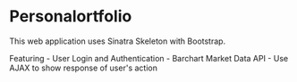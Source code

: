 # Personalortfolio

This web application uses Sinatra Skeleton with Bootstrap.

Featuring
	- User Login and Authentication
	- Barchart Market Data API
	- Use AJAX to show response of user's action

